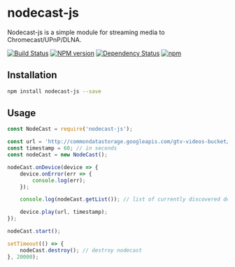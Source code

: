 nodecast-js
===========

Nodecast-js is a simple module for streaming media to Chromecast/UPnP/DLNA.

[![Build Status](https://travis-ci.org/gyzerok/nodecast-js.svg?branch=master)](https://travis-ci.org/gyzerok/nodecast-js)
[![NPM version](https://badge.fury.io/js/nodecast-js.svg)](http://badge.fury.io/js/nodecast-js)
[![Dependency Status](https://img.shields.io/david/gyzerok/nodecast-js.svg)](https://david-dm.org/gyzerok/nodecast-js)
[![npm](https://img.shields.io/npm/dm/nodecast-js.svg?maxAge=2592000)]()

## Installation
```bash
npm install nodecast-js --save
```
## Usage

```javascript
const NodeCast = require('nodecast-js');

const url = 'http://commondatastorage.googleapis.com/gtv-videos-bucket/big_buck_bunny_1080p.mp4';
const timestamp = 60; // in seconds
const nodeCast = new NodeCast();

nodeCast.onDevice(device => {
    device.onError(err => {
        console.log(err);
    });

    console.log(nodeCast.getList()); // list of currently discovered devices

    device.play(url, timestamp);
});

nodeCast.start();

setTimeout(() => {
    nodeCast.destroy(); // destroy nodecast
}, 20000);
```
